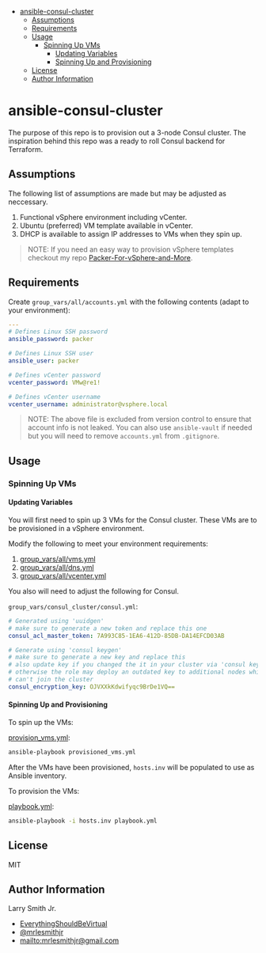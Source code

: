 <!-- START doctoc generated TOC please keep comment here to allow auto update -->

<!-- DON'T EDIT THIS SECTION, INSTEAD RE-RUN doctoc TO UPDATE -->

<!-- DON'T EDIT THIS SECTION, INSTEAD RE-RUN doctoc TO UPDATE -->

-   [ansible-consul-cluster](#ansible-consul-cluster)
    -   [Assumptions](#assumptions)
    -   [Requirements](#requirements)
    -   [Usage](#usage)
        -   [Spinning Up VMs](#spinning-up-vms)
            -   [Updating Variables](#updating-variables)
            -   [Spinning Up and Provisioning](#spinning-up-and-provisioning)
    -   [License](#license)
    -   [Author Information](#author-information)

<!-- END doctoc generated TOC please keep comment here to allow auto update -->

# ansible-consul-cluster

The purpose of this repo is to provision out a 3-node Consul cluster. The
inspiration behind this repo was a ready to roll Consul backend for Terraform.

## Assumptions

The following list of assumptions are made but may be adjusted as neccessary.

1.  Functional vSphere environment including vCenter.
2.  Ubuntu (preferred) VM template available in vCenter.
3.  DHCP is available to assign IP addresses to VMs when they spin up.

> NOTE: If you need an easy way to provision vSphere templates checkout my repo
> [Packer-For-vSphere-and-More](https://github.com/mrlesmithjr/Packer-For-vSphere-and-More).

## Requirements

Create `group_vars/all/accounts.yml` with the following contents (adapt to your
environment):

```yaml
---
# Defines Linux SSH password
ansible_password: packer

# Defines Linux SSH user
ansible_user: packer

# Defines vCenter password
vcenter_password: VMw@re1!

# Defines vCenter username
vcenter_username: administrator@vsphere.local
```

> NOTE: The above file is excluded from version control to ensure that account
> info is not leaked. You can also use `ansible-vault` if needed but you will
> need to remove `accounts.yml` from `.gitignore`.

## Usage

### Spinning Up VMs

#### Updating Variables

You will first need to spin up 3 VMs for the Consul cluster. These VMs are to
be provisioned in a vSphere environment.

Modify the following to meet your environment requirements:

1.  [group_vars/all/vms.yml](group_vars/all/vms.yml)
2.  [group_vars/all/dns.yml](group_vars/all/dns.yml)
3.  [group_vars/all/vcenter.yml](group_vars/all/vcenter.yml)

You also will need to adjust the following for Consul.

`group_vars/consul_cluster/consul.yml`:

```yaml
# Generated using 'uuidgen'
# make sure to generate a new token and replace this one
consul_acl_master_token: 7A993C85-1EA6-412D-85DB-DA14EFCD03AB

# Generate using 'consul keygen'
# make sure to generate a new key and replace this
# also update key if you changed the it in your cluster via 'consul keyring',
# otherwise the role may deploy an outdated key to additional nodes which then
# can't join the cluster
consul_encryption_key: OJVXXkKdwifyqc9BrDe1VQ==
```

#### Spinning Up and Provisioning

To spin up the VMs:

[provision_vms.yml](provision_vms.yml):

```bash
ansible-playbook provisioned_vms.yml
```

After the VMs have been provisioned, `hosts.inv` will be populated to use as
Ansible inventory.

To provision the VMs:

[playbook.yml](playbook.yml):

```bash
ansible-playbook -i hosts.inv playbook.yml
```

## License

MIT

## Author Information

Larry Smith Jr.

-   [EverythingShouldBeVirtual](http://everythingshouldbevirtual.com)
-   [@mrlesmithjr](https://www.twitter.com/mrlesmithjr)
-   <mailto:mrlesmithjr@gmail.com>
